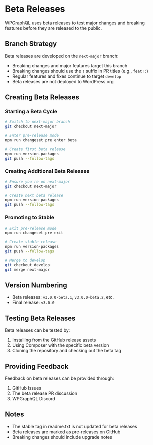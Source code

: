 # Beta Releases

WPGraphQL uses beta releases to test major changes and breaking features before they are released to the public.

## Branch Strategy

Beta releases are developed on the `next-major` branch:
- Breaking changes and major features target this branch
- Breaking changes should use the `!` suffix in PR titles (e.g., `feat!:`)
- Regular features and fixes continue to target `develop`
- Beta releases are not deployed to WordPress.org

## Creating Beta Releases

### Starting a Beta Cycle

```bash
# Switch to next-major branch
git checkout next-major

# Enter pre-release mode
npm run changeset pre enter beta

# Create first beta release
npm run version-packages
git push --follow-tags
```

### Creating Additional Beta Releases

```bash
# Ensure you're on next-major
git checkout next-major

# Create next beta release
npm run version-packages
git push --follow-tags
```

### Promoting to Stable

```bash
# Exit pre-release mode
npm run changeset pre exit

# Create stable release
npm run version-packages
git push --follow-tags

# Merge to develop
git checkout develop
git merge next-major
```

## Version Numbering
- Beta releases: `v3.0.0-beta.1`, `v3.0.0-beta.2`, etc.
- Final release: `v3.0.0`

## Testing Beta Releases

Beta releases can be tested by:
1. Installing from the GitHub release assets
2. Using Composer with the specific beta version
3. Cloning the repository and checking out the beta tag

## Providing Feedback

Feedback on beta releases can be provided through:
1. GitHub Issues
2. The beta release PR discussion
3. WPGraphQL Discord

## Notes
- The stable tag in readme.txt is not updated for beta releases
- Beta releases are marked as pre-releases on GitHub
- Breaking changes should include upgrade notes
